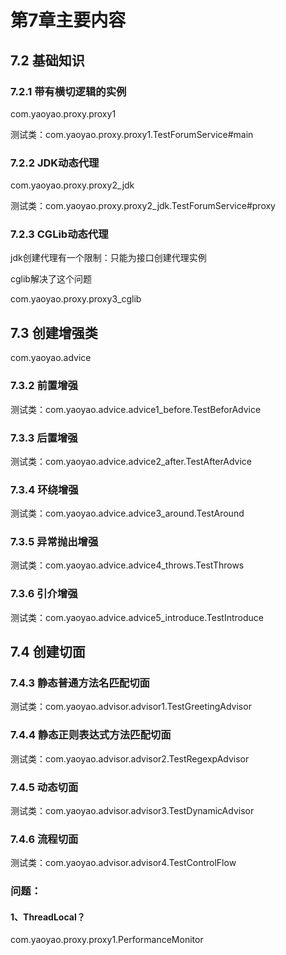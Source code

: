 # 第7章主要内容

## 7.2 基础知识

### 7.2.1 带有横切逻辑的实例

com.yaoyao.proxy.proxy1

测试类：com.yaoyao.proxy.proxy1.TestForumService#main

### 7.2.2 JDK动态代理

com.yaoyao.proxy.proxy2_jdk

测试类：com.yaoyao.proxy.proxy2_jdk.TestForumService#proxy

### 7.2.3 CGLib动态代理

jdk创建代理有一个限制：只能为接口创建代理实例

cglib解决了这个问题

com.yaoyao.proxy.proxy3_cglib

## 7.3 创建增强类

com.yaoyao.advice

### 7.3.2 前置增强

测试类：com.yaoyao.advice.advice1_before.TestBeforAdvice

### 7.3.3 后置增强

测试类：com.yaoyao.advice.advice2_after.TestAfterAdvice

### 7.3.4 环绕增强

测试类：com.yaoyao.advice.advice3_around.TestAround

### 7.3.5 异常抛出增强

测试类：com.yaoyao.advice.advice4_throws.TestThrows

### 7.3.6 引介增强

测试类：com.yaoyao.advice.advice5_introduce.TestIntroduce

## 7.4 创建切面

### 7.4.3 静态普通方法名匹配切面

测试类：com.yaoyao.advisor.advisor1.TestGreetingAdvisor

### 7.4.4 静态正则表达式方法匹配切面

测试类：com.yaoyao.advisor.advisor2.TestRegexpAdvisor

### 7.4.5 动态切面

测试类：com.yaoyao.advisor.advisor3.TestDynamicAdvisor

### 7.4.6 流程切面

测试类：com.yaoyao.advisor.advisor4.TestControlFlow







### 问题：

#### 1、ThreadLocal？

com.yaoyao.proxy.proxy1.PerformanceMonitor